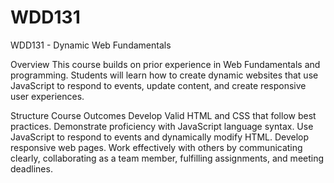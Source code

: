 # WDD131
WDD131 - Dynamic Web Fundamentals

Overview
This course builds on prior experience in Web Fundamentals and programming. Students will learn how to create dynamic websites that use JavaScript to respond to events, update content, and create responsive user experiences.

Structure
Course Outcomes
Develop Valid HTML and CSS that follow best practices.
Demonstrate proficiency with JavaScript language syntax.
Use JavaScript to respond to events and dynamically modify HTML.
Develop responsive web pages.
Work effectively with others by communicating clearly, collaborating as a team member, fulfilling assignments, and meeting deadlines.